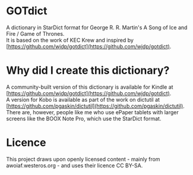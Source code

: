 <head><meta name="google-site-verification" content="EBphOIjGtd708o1H8AJBlin4LS_qomBAI2CGiwTrSLM" /></head>

# GOTdict
A dictionary in StarDict format for George R. R. Martin's A Song of Ice and Fire / Game of Thrones.  
It is based on the work of KEC Krew and inspired by [https://github.com/wjdp/gotdict](https://github.com/wjdp/gotdict).

# Why did I create this dictionary?
A community-built version of this dictionary is available for Kindle at [https://github.com/wjdp/gotdict](https://github.com/wjdp/gotdict).  
A version for Kobo is available as part of the work on dictutil at [https://github.com/pgaskin/dictutil](https://github.com/pgaskin/dictutil).  
There are, however, people like me who use ePaper tablets with larger screens like the BOOX Note Pro, which use the StarDict format.

# Licence
This project draws upon openly licensed content - mainly from awoiaf.westeros.org - and uses their licence CC BY-SA.

